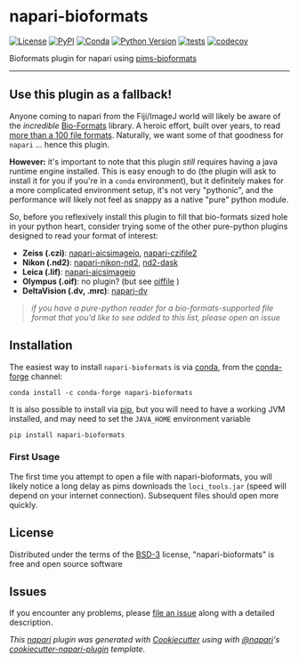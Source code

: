 # napari-bioformats

[![License](https://img.shields.io/pypi/l/napari-bioformats.svg?color=green)](https://github.com/napari/napari-bioformats/raw/master/LICENSE)
[![PyPI](https://img.shields.io/pypi/v/napari-bioformats.svg?color=green)](https://pypi.org/project/napari-bioformats)
[![Conda](https://img.shields.io/conda/v/conda-forge/napari-bioformats)](https://anaconda.org/conda-forge/napari-bioformats)
[![Python Version](https://img.shields.io/pypi/pyversions/napari-bioformats.svg?color=green)](https://python.org)
[![tests](https://github.com/tlambert03/napari-bioformats/workflows/tests/badge.svg)](https://github.com/tlambert03/napari-bioformats/actions)
[![codecov](https://codecov.io/gh/tlambert03/napari-bioformats/branch/master/graph/badge.svg)](https://codecov.io/gh/tlambert03/napari-bioformats)

Bioformats plugin for napari using
[pims-bioformats](http://soft-matter.github.io/pims/v0.5/bioformats.html)

----------------------------------

## Use this plugin as a fallback!

Anyone coming to napari from the Fiji/ImageJ world will likely be aware of the 
_incredible_ [Bio-Formats](https://docs.openmicroscopy.org/bio-formats/6.6.1/index.html)
library.  A heroic effort, built over years, to read 
[more than a 100 file formats](https://docs.openmicroscopy.org/bio-formats/6.6.1/supported-formats.html).  Naturally, we want some of that goodness for `napari` ... hence this plugin.

**However:** it's important to note that this plugin _still_
requires having a java runtime engine installed.  This is easy enough to do
(the plugin will ask to install it for you if you're in a `conda` environment), but
it definitely makes for a more complicated environment setup, it's not very
"pythonic", and the performance will likely not feel as snappy as a native "pure"
python module.

So, before you reflexively install this plugin to fill that bio-formats
sized hole in your python heart, consider trying some of the other pure-python
plugins designed to read your format of interest:

- **Zeiss (.czi)**: [napari-aicsimageio](https://github.com/AllenCellModeling/napari-aicsimageio), [napari-czifile2](https://github.com/BodenmillerGroup/napari-czifile2)
- **Nikon (.nd2)**: [napari-nikon-nd2](https://github.com/cwood1967/napari-nikon-nd2), [nd2-dask](https://github.com/DragaDoncila/nd2-dask)
- **Leica (.lif)**: [napari-aicsimageio](https://github.com/AllenCellModeling/napari-aicsimageio)
- **Olympus (.oif)**: no plugin?  (but see [oiffile](https://pypi.org/project/oiffile/) )
- **DeltaVision (.dv, .mrc)**: [napari-dv](https://github.com/tlambert03/napari-dv)

> *if you have a pure-python reader for a bio-formats-supported file format that
you'd like to see added to this list, please open an issue*

## Installation

The easiest way to install `napari-bioformats` is via [conda], from the
[conda-forge] channel:

    conda install -c conda-forge napari-bioformats

It is also possible to install via [pip], but you will need to have a working
JVM installed, and may need to set the `JAVA_HOME` environment variable

    pip install napari-bioformats

### First Usage

The first time you attempt to open a file with napari-bioformats, you will
likely notice a long delay as pims downloads the `loci_tools.jar` (speed will
depend on your internet connection). Subsequent files should open more quickly.

## License

Distributed under the terms of the [BSD-3] license,
"napari-bioformats" is free and open source software

## Issues

If you encounter any problems, please [file an issue] along with a detailed description.

_This [napari] plugin was generated with [Cookiecutter] using with [@napari]'s [cookiecutter-napari-plugin] template._

[napari]: https://github.com/napari/napari
[Cookiecutter]: https://github.com/audreyr/cookiecutter
[@napari]: https://github.com/napari
[BSD-3]: http://opensource.org/licenses/BSD-3-Clause
[cookiecutter-napari-plugin]: https://github.com/napari/cookiecutter-napari-plugin
[file an issue]: https://github.com/tlambert03/napari-bioformats/issues
[napari]: https://github.com/napari/napari
[tox]: https://tox.readthedocs.io/en/latest/
[pip]: https://pypi.org/project/pip/
[conda]: https://docs.conda.io/en/latest/
[conda-forge]: https://conda-forge.org
[PyPI]: https://pypi.org/

